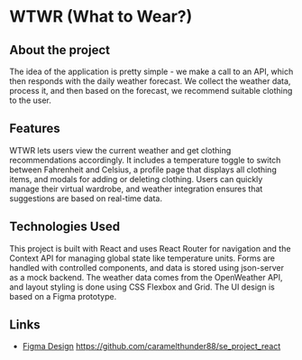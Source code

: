 # WTWR (What to Wear?)

## About the project

The idea of the application is pretty simple - we make a call to an API, which then responds with the daily weather forecast. We collect the weather data, process it, and then based on the forecast, we recommend suitable clothing to the user.

## Features

WTWR lets users view the current weather and get clothing recommendations accordingly. It includes a temperature toggle to switch between Fahrenheit and Celsius, a profile page that displays all clothing items, and modals for adding or deleting clothing. Users can quickly manage their virtual wardrobe, and weather integration ensures that suggestions are based on real-time data.

## Technologies Used

This project is built with React and uses React Router for navigation and the Context API for managing global state like temperature units. Forms are handled with controlled components, and data is stored using json-server as a mock backend. The weather data comes from the OpenWeather API, and layout styling is done using CSS Flexbox and Grid. The UI design is based on a Figma prototype.

## Links

- [Figma Design](https://www.figma.com/file/DTojSwldenF9UPKQZd6RRb/Sprint-10%3A-WTWR)
  https://github.com/caramelthunder88/se_project_react
